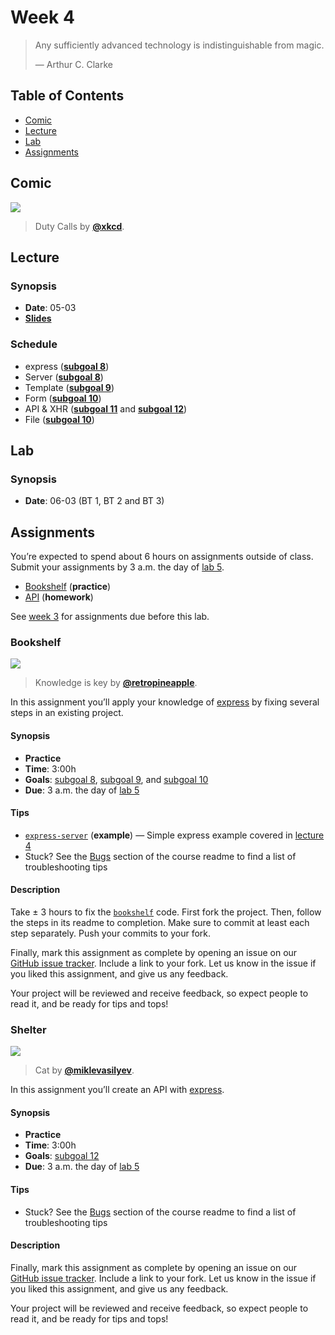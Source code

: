 # Week 4

> Any sufficiently advanced technology is indistinguishable from magic.
>
> — Arthur C. Clarke

## Table of Contents

*   [Comic](#comic)
*   [Lecture](#lecture)
*   [Lab](#lab)
*   [Assignments](#assignments)

## Comic

[![][comic-cover]][comic-link]

> Duty Calls by [**@xkcd**][comic-author].

## Lecture

### Synopsis

*   **Date**: 05-03
*   [**Slides**][slides-lecture]

### Schedule

*   express ([**subgoal 8**][s8])
*   Server ([**subgoal 8**][s8])
*   Template ([**subgoal 9**][s9])
*   Form ([**subgoal 10**][s10])
*   API & XHR ([**subgoal 11**][s11] and [**subgoal 12**][s12])
*   File ([**subgoal 10**][s10])

## Lab

### Synopsis

*   **Date**: 06-03 (BT 1, BT 2 and BT 3)

<!--
*   **Slides**
-->

<!--
### Schedule

*   Alpha
*   Bravo
*   Charlie
-->

## Assignments

You’re expected to spend about 6 hours on assignments outside of class.
Submit your assignments by 3 a.m. the day of [lab 5][w5lab].

*   [Bookshelf](#bookshelf) (**practice**)
*   [API](#api) (**homework**)

See [week 3][w3a] for assignments due before this lab.

### Bookshelf

[![][bookshelf-cover]][bookshelf-cover-source]

> Knowledge is key by [**@retropineapple**][bookshelf-cover-author].

In this assignment you’ll apply your knowledge of [express][] by fixing several
steps in an existing project.

#### Synopsis

*   **Practice**
*   **Time**: 3:00h
*   **Goals**: [subgoal 8][s8], [subgoal 9][s9], and [subgoal 10][s10]
*   **Due**: 3 a.m. the day of [lab 5][w5lab]

#### Tips

*   [`express-server`](examples/express-server)
    (**example**)
    — Simple express example covered in [lecture 4][w4lec]
*   Stuck?  See the [Bugs][] section of the course readme to find a list of
    troubleshooting tips

#### Description

Take ± 3 hours to fix the [`bookshelf`][bookshelf] code.
First fork the project.
Then, follow the steps in its readme to completion.
Make sure to commit at least each step separately.
Push your commits to your fork.

Finally, mark this assignment as complete by opening an issue
on our [GitHub issue tracker][bookshelf-issue].
Include a link to your fork.
Let us know in the issue if you liked this assignment, and give us any feedback.

Your project will be reviewed and receive feedback, so expect people to read it,
and be ready for tips and tops!

### Shelter

[![][shelter-cover]][shelter-cover-source]

> Cat by [**@miklevasilyev**][shelter-cover-author].

In this assignment you’ll create an API with [express][].

#### Synopsis

*   **Practice**
*   **Time**: 3:00h
*   **Goals**: [subgoal 12][s12]
*   **Due**: 3 a.m. the day of [lab 5][w5lab]

#### Tips

*   Stuck?  See the [Bugs][] section of the course readme to find a list of
    troubleshooting tips

#### Description

Finally, mark this assignment as complete by opening an issue
on our [GitHub issue tracker][shelter-issue].
Include a link to your fork.
Let us know in the issue if you liked this assignment, and give us any feedback.

Your project will be reviewed and receive feedback, so expect people to read it,
and be ready for tips and tops!

[bugs]: readme.md#bugs

[comic-cover]: https://imgs.xkcd.com/comics/duty_calls.png

[comic-link]: https://xkcd.com/386/

[comic-author]: https://xkcd.com

[slides-lecture]: https://docs.google.com/presentation/d/1PfEaV-jQdqKWByca9txp38yD8LWIDEWZzldNYBMwUNI/edit?usp=sharing

[w5lab]: week-5.md#lab

[w3a]: week-3.md#assignments

[s8]: readme.md#subgoal-8

[s9]: readme.md#subgoal-9

[s10]: readme.md#subgoal-10

[s11]: readme.md#subgoal-11

[s12]: readme.md#subgoal-12

[bookshelf-cover]: images/bookshelf.jpg

[bookshelf-cover-source]: https://unsplash.com/photos/elFPAMiuxOo

[bookshelf-cover-author]: https://unsplash.com/@retropineapple

[bookshelf]: https://github.com/cmda-be/bookshelf

[bookshelf-issue]: https://github.com/cmda-be/course-17-18/issues/new?title=Bookshelf%20assignment&labels=week-3%2Cweek-4%3Abookshelf

[w4lec]: #lecture

[express]: https://github.com/expressjs/express

[shelter-cover]: images/shelter.jpg

[shelter-cover-source]: https://unsplash.com/photos/NodtnCsLdTE

[shelter-cover-author]: https://unsplash.com/@miklevasilyev

[shelter-issue]: https://github.com/cmda-be/course-17-18/issues/new?title=Shelter%20assignment&labels=week-3%2Cweek-4%3Ashelter
